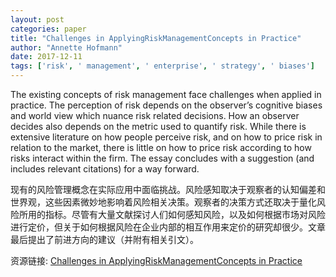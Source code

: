 ```yaml
---
layout: post
categories: paper
title: "Challenges in ApplyingRiskManagementConcepts in Practice"
author: "Annette Hofmann"
date: 2017-12-11
tags: ['risk', ' management', ' enterprise', ' strategy', ' biases']
---
```


The existing concepts of risk management face challenges when applied in practice. The perception of risk depends on the observer’s cognitive biases and world view which nuance risk related decisions. How an observer decides also depends on the metric used to quantify risk. While there is extensive literature on how people perceive risk, and on how to price risk in relation to the market, there is little on how to price risk according to how risks interact within the firm. The essay concludes with a suggestion (and includes relevant citations) for a way forward.

现有的风险管理概念在实际应用中面临挑战。风险感知取决于观察者的认知偏差和世界观，这些因素微妙地影响着风险相关决策。观察者的决策方式还取决于量化风险所用的指标。尽管有大量文献探讨人们如何感知风险，以及如何根据市场对风险进行定价，但关于如何根据风险在企业内部的相互作用来定价的研究却很少。文章最后提出了前进方向的建议（并附有相关引文）。

资源链接: [Challenges in ApplyingRiskManagementConcepts in Practice](https://papers.ssrn.com/sol3/papers.cfm?abstract_id=3083144)
